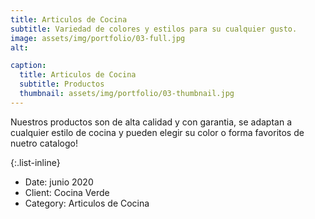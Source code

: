 ```yaml
---
title: Articulos de Cocina
subtitle: Variedad de colores y estilos para su cualquier gusto.
image: assets/img/portfolio/03-full.jpg
alt: 

caption:
  title: Articulos de Cocina
  subtitle: Productos
  thumbnail: assets/img/portfolio/03-thumbnail.jpg
---
```

Nuestros productos son de alta calidad y con garantia, se adaptan a cualquier estilo de cocina y pueden elegir su color o forma favoritos de nuetro catalogo!

{:.list-inline}
- Date: junio 2020
- Client: Cocina Verde
- Category: Articulos de Cocina

